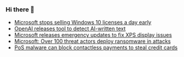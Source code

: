 ### Hi there 👋

<!--START_SECTION:feed-->
* [Microsoft stops selling Windows 10 licenses a day early](https://www.bleepingcomputer.com/news/microsoft/microsoft-stops-selling-windows-10-licenses-a-day-early/)
* [OpenAI releases tool to detect AI-written text](https://www.bleepingcomputer.com/news/technology/openai-releases-tool-to-detect-ai-written-text/)
* [Microsoft releases emergency updates to fix XPS display issues](https://www.bleepingcomputer.com/news/microsoft/microsoft-releases-emergency-updates-to-fix-xps-display-issues/)
* [Microsoft: Over 100 threat actors deploy ransomware in attacks](https://www.bleepingcomputer.com/news/security/microsoft-over-100-threat-actors-deploy-ransomware-in-attacks/)
* [PoS malware can block contactless payments to steal credit cards](https://www.bleepingcomputer.com/news/security/pos-malware-can-block-contactless-payments-to-steal-credit-cards/)
<!--END_SECTION:feed-->

<!--
**frankenk/frankenk** is a ✨ _special_ ✨ repository because its `README.md` (this file) appears on your GitHub profile.

Here are some ideas to get you started:

- 🔭 I’m currently working on ...
- 🌱 I’m currently learning ...
- 👯 I’m looking to collaborate on ...
- 🤔 I’m looking for help with ...
- 💬 Ask me about ...
- 📫 How to reach me: ...
- 😄 Pronouns: ...
- ⚡ Fun fact: ...
-->




